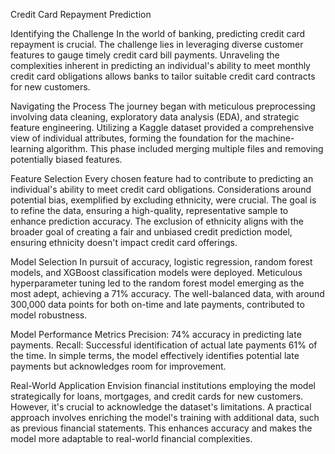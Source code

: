 
Credit Card Repayment Prediction

Identifying the Challenge
In the world of banking, predicting credit card repayment is crucial. The challenge lies in leveraging diverse customer features to gauge timely credit card bill payments. Unraveling the complexities inherent in predicting an individual's ability to meet monthly credit card obligations allows banks to tailor suitable credit card contracts for new customers.

Navigating the Process
The journey began with meticulous preprocessing involving data cleaning, exploratory data analysis (EDA), and strategic feature engineering. Utilizing a Kaggle dataset provided a comprehensive view of individual attributes, forming the foundation for the machine-learning algorithm. This phase included merging multiple files and removing potentially biased features.

Feature Selection
Every chosen feature had to contribute to predicting an individual's ability to meet credit card obligations. Considerations around potential bias, exemplified by excluding ethnicity, were crucial. The goal is to refine the data, ensuring a high-quality, representative sample to enhance prediction accuracy. The exclusion of ethnicity aligns with the broader goal of creating a fair and unbiased credit prediction model, ensuring ethnicity doesn't impact credit card offerings.

Model Selection
In pursuit of accuracy, logistic regression, random forest models, and XGBoost classification models were deployed. Meticulous hyperparameter tuning led to the random forest model emerging as the most adept, achieving a 71% accuracy. The well-balanced data, with around 300,000 data points for both on-time and late payments, contributed to model robustness.

Model Performance Metrics
Precision: 74% accuracy in predicting late payments.
Recall: Successful identification of actual late payments 61% of the time.
In simple terms, the model effectively identifies potential late payments but acknowledges room for improvement.

Real-World Application
Envision financial institutions employing the model strategically for loans, mortgages, and credit cards for new customers. However, it's crucial to acknowledge the dataset's limitations. A practical approach involves enriching the model's training with additional data, such as previous financial statements. This enhances accuracy and makes the model more adaptable to real-world financial complexities.
